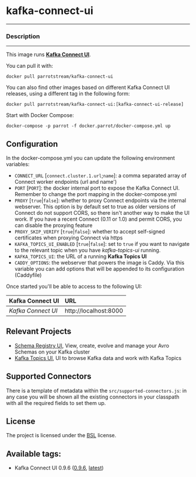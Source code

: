 # **kafka-connect-ui**
___

### Description
___

This image runs [**Kafka Connect UI**](https://github.com/Landoop/kafka-connect-ui.git).


You can pull it with:

    docker pull parrotstream/kafka-connect-ui


You can also find other images based on different Kafka Connect UI releases, using a different tag in the following form:

    docker pull parrotstream/kafka-connect-ui:[kafka-connect-ui-release]


Start with Docker Compose:

    docker-compose -p parrot -f docker.parrot/docker-compose.yml up

## Configuration

In the docker-compose.yml you can update the following environment variables:

  - `CONNECT_URL` [`connect.cluster.1.url`;`name`]: a comma separated array of Connect worker endpoints (url and name')
  - `PORT` [`PORT`]: the docker internal port to expose the Kafka Connect UI. Remember to change the port mapping in the docker-compose.yml
  - `PROXY` [`true`|`false`]: whether to proxy Connect endpoints via the internal webserver. This option is by default set to true as older versions of Connect do not support CORS, so there isn't another way to make the UI work. If you have a recent Connect (0.11 or 1.0) and permit CORS, you can disable the proxying feature
  - `PROXY_SKIP_VERIFY` [`true`|`false`]: whether to accept self-signed certificates when proxying Connect via https
  - `KAFKA_TOPICS_UI_ENABLED` [`true`|`false`]: set to `true` if you want to navigate to the relevant topic when you have *kafka-topics-ui* running.
  - `KAFKA_TOPICS_UI`: the URL of a running **Kafka Topics UI**
  - `CADDY_OPTIONS`: the webserver that powers the image is Caddy. Via this variable you can add options that will be appended to its configuration (Caddyfile)
  
Once started you'll be able to access to the following UI:

| **Kafka Connect UI**        |**URL**                   |
|:----------------------------|:-------------------------|
| *Kafka Connect UI*          | http://localhost:8000    |


## Relevant Projects

* [Schema Registry UI](https://github.com/parrot-stream/schema-registry-ui), View, create, evolve and manage your Avro Schemas on your Kafka cluster
* [Kafka Topics UI](https://github.com/parrot-stream/kafka-topics-ui), UI to browse Kafka data and work with Kafka Topics

## Supported Connectors

There is a template of metadata within the `src/supported-connectors.js`: in any case you will be shown all the existing connectors in your classpath with all the required fields to set them up.

## License

The project is licensed under the [BSL](http://www.landoop.com/bsl) license.


## Available tags:

- Kafka Connect UI 0.9.6 ([0.9.6](https://github.com/parrot-stream/kafka-connect-ui/blob/0.9.6/Dockerfile), [latest](https://github.com/parrot-stream/kafka-connect-ui/blob/latest/Dockerfile))
